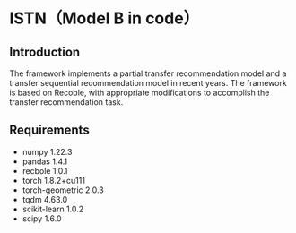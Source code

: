 # ISTN（Model B in code）
## Introduction
The framework implements a partial transfer recommendation model and a transfer sequential recommendation model in recent years. The framework is based on Recoble, with appropriate modifications to accomplish the transfer recommendation task.

## Requirements
* numpy                   1.22.3
* pandas                  1.4.1
* recbole                 1.0.1
* torch                   1.8.2+cu111
* torch-geometric         2.0.3
* tqdm                    4.63.0
* scikit-learn            1.0.2
* scipy                   1.6.0